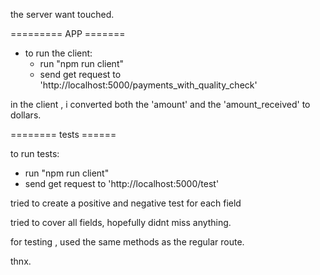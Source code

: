 the server want touched.


========= APP =======

- to run the client:
  -  run "npm run client"
  - send get request to 'http://localhost:5000/payments_with_quality_check'

in the client , i converted both the 'amount' and the 'amount_received' to dollars. 


======== tests ======

to run tests: 
  -  run "npm run client"
  - send get request to 'http://localhost:5000/test'

tried to create a positive and negative test for each field

tried to cover all fields, hopefully didnt miss anything.  

for testing , used the same methods as the regular route. 

thnx. 


